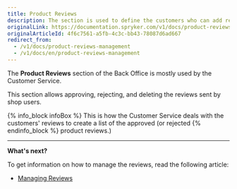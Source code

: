 ```yaml
---
title: Product Reviews
description: The section is used to define the customers who can add reviews and ratings to products, as well as
originalLink: https://documentation.spryker.com/v1/docs/product-reviews-management
originalArticleId: 4f6c7561-a5fb-4c3c-bb43-78087d6ad667
redirect_from:
  - /v1/docs/product-reviews-management
  - /v1/docs/en/product-reviews-management
---
```


The **Product Reviews** section of the Back Office is mostly used by the Customer Service. 

This section allows approving, rejecting, and deleting the reviews sent by shop users. 

{% info_block infoBox %}
This is how the Customer Service deals with the customers' reviews to create a list of the approved (or rejected
{% endinfo_block %} product reviews.)

------

**What's next?**

To get information on how to manage the reviews, read the following article:

* [Managing Reviews](/docs/scos/user/user-guides/201811.0/back-office-user-guide/products/product-reviews/managing-product-reviews.html)
